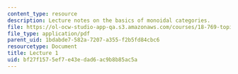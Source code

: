 ```yaml
---
content_type: resource
description: Lecture notes on the basics of monoidal categories.
file: https://ol-ocw-studio-app-qa.s3.amazonaws.com/courses/18-769-topics-in-lie-theory-tensor-categories-spring-2009/bf27f1575ef7e43edad6ac9b8b85ac5a_MIT18_769S09_lec01.pdf
file_type: application/pdf
parent_uid: 1bdabde7-582a-7207-a355-f2b5fd84cbc6
resourcetype: Document
title: Lecture 1
uid: bf27f157-5ef7-e43e-dad6-ac9b8b85ac5a
---
```

